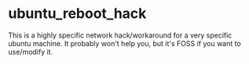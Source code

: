 # ubuntu_reboot_hack
This is a highly specific network hack/workaround for a very specific ubuntu machine. It probably won't help you, but it's FOSS if you want to use/modify it.
